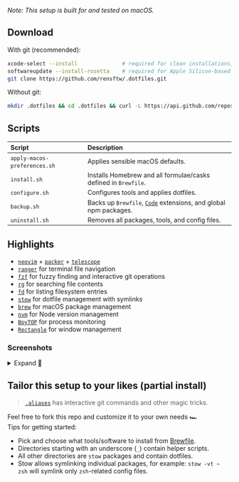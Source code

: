 _Note: This setup is built for and tested on macOS._


## Download
With git (recommended):
```sh
xcode-select --install              # required for clean installations, because macOS is not shipped with git
softwareupdate --install-rosetta    # required for Apple Silicon-based machines
git clone https://github.com/rensftw/.dotfiles.git
```


Without git:
```sh
mkdir .dotfiles && cd .dotfiles && curl -L https://api.github.com/repos/rensftw/.dotfiles/tarball | tar xz --strip=1
```


## Scripts
|Script                         |Description                                                                                        |
|:------------------------------|:--------------------------------------------------------------------------------------------------|
| `apply-macos-preferences.sh`  | Applies sensible macOS defaults.                                                                  |
| `install.sh`                  | Installs Homebrew and all formulae/casks defined in `Brewfile`.                                   |
| `configure.sh`                | Configures tools and applies dotfiles.                                                            |
| `backup.sh`                   | Backs up `Brewfile`, [`Code`](https://code.visualstudio.com/) extensions, and global npm packages.|
| `uninstall.sh`                | Removes all packages, tools, and config files.                                                    |


## Highlights
* [`neovim`](https://neovim.io/) + [`packer`](https://github.com/wbthomason/packer.nvim) + [`telescope`](https://github.com/nvim-telescope/telescope.nvim)
* [`ranger`](https://github.com/ranger/ranger) for terminal file navigation
* [`fzf`](https://github.com/junegunn/fzf) for fuzzy finding and interactive git operations
* [`rg`](https://github.com/BurntSushi/ripgrep) for searching file contents
* [`fd`](https://github.com/sharkdp/fd) for listing filesystem entries
* [`stow`](https://www.gnu.org/software/stow/) for dotfile management with symlinks
* [`brew`](https://brew.sh/) for macOS package management
* [`nvm`](https://github.com/nvm-sh/nvm) for Node version management
* [`BpyTOP`](https://github.com/aristocratos/bpytop) for process monitoring
* [`Rectangle`](https://github.com/rxhanson/Rectangle) for window management


### Screenshots
<details>
    <summary>Expand 📸</summary>
    <div>
        <p>
            <a href="https://github.com/romkatv/powerlevel10k/">Powerlevel10k</a> Rainbow prompt with modified <a href="https://github.com/folke/tokyonight.nvim">Tokyo Night</a> on <a href="https://iterm2.com/">iTerm</a>
        </p>
        <img src="https://raw.githubusercontent.com/rensftw/.dotfiles-media/main/iterm-with-modified-tokyonight-theme.png"/>
    </div>
    <div>
        <p>Neovim with <a href="https://github.com/folke/tokyonight.nvim">Tokyo Night</a> theme:<p>
        <img src="https://raw.githubusercontent.com/rensftw/.dotfiles-media/main/neovim-with-tokyonight-theme.png"/>
    </div>
    <div>
        <p>Interactive git operations with fzf:</p>
        https://user-images.githubusercontent.com/22574186/147154782-5b862118-34de-46fc-8331-4dcb4d975e7b.mp4
        <embed
            src="https://user-images.githubusercontent.com/22574186/147154782-5b862118-34de-46fc-8331-4dcb4d975e7b.mp4"
            autostart="false"
            height="600"
            width="800"
        />
    </div>
    <div>
        <p>BpyTOP for process monitoring:<p>
        <img src="https://raw.githubusercontent.com/rensftw/.dotfiles-media/main/bpytop-process-manager.png" />
    </div>
</details>


## Tailor this setup to your likes (partial install)
> [`.aliases`](./system/.aliases) has interactive git commands and other magic tricks.

Feel free to fork this repo and customize it to your own needs 🏎   
Tips for getting started:  
* Pick and choose what tools/software to install from [Brewfile](./_homebrew/Brewfile).
* Directories starting with an underscore (`_`) contain helper scripts.
* All other directories are `stow` packages and contain dotfiles.
* Stow allows symlinking individual packages, for example: `stow -vt ~ zsh` will symlink only `zsh`-related config files.

